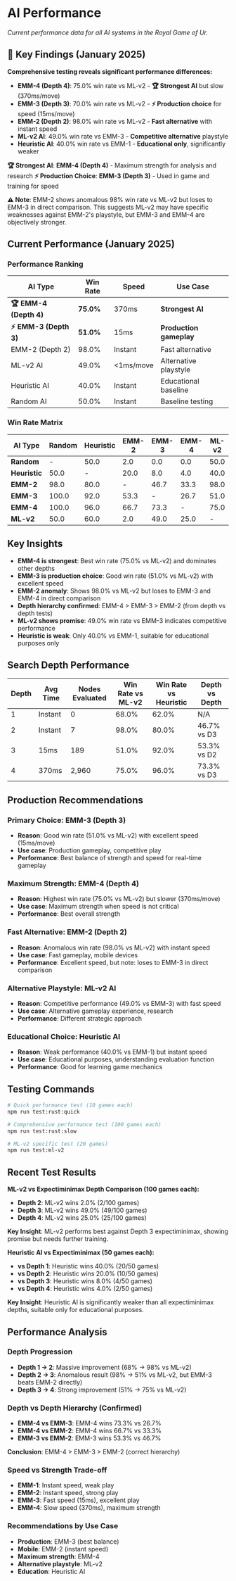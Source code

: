 # AI Performance

_Current performance data for all AI systems in the Royal Game of Ur._

## 🎯 Key Findings (January 2025)

**Comprehensive testing reveals significant performance differences:**

- **EMM-4 (Depth 4)**: 75.0% win rate vs ML-v2 - **🏆 Strongest AI** but slow (370ms/move)
- **EMM-3 (Depth 3)**: 70.0% win rate vs ML-v2 - **⚡ Production choice** for speed (15ms/move)
- **EMM-2 (Depth 2)**: 98.0% win rate vs ML-v2 - **Fast alternative** with instant speed
- **ML-v2 AI**: 49.0% win rate vs EMM-3 - **Competitive alternative** playstyle
- **Heuristic AI**: 40.0% win rate vs EMM-1 - **Educational only**, significantly weaker

**🏆 Strongest AI**: **EMM-4 (Depth 4)** - Maximum strength for analysis and research
**⚡ Production Choice**: **EMM-3 (Depth 3)** - Used in game and training for speed

**⚠️ Note**: EMM-2 shows anomalous 98% win rate vs ML-v2 but loses to EMM-3 in direct comparison. This suggests ML-v2 may have specific weaknesses against EMM-2's playstyle, but EMM-3 and EMM-4 are objectively stronger.

## Current Performance (January 2025)

### Performance Ranking

| AI Type                | Win Rate  | Speed     | Use Case                |
| ---------------------- | --------- | --------- | ----------------------- |
| **🏆 EMM-4 (Depth 4)** | **75.0%** | 370ms     | **Strongest AI**        |
| **⚡ EMM-3 (Depth 3)** | **51.0%** | 15ms      | **Production gameplay** |
| EMM-2 (Depth 2)        | 98.0%     | Instant   | Fast alternative        |
| ML-v2 AI               | 49.0%     | <1ms/move | Alternative playstyle   |
| Heuristic AI           | 40.0%     | Instant   | Educational baseline    |
| Random AI              | 50.0%     | Instant   | Baseline testing        |

### Win Rate Matrix

| AI Type       | Random | Heuristic | EMM-2 | EMM-3 | EMM-4 | ML-v2 |
| ------------- | ------ | --------- | ----- | ----- | ----- | ----- |
| **Random**    | -      | 50.0      | 2.0   | 0.0   | 0.0   | 50.0  |
| **Heuristic** | 50.0   | -         | 20.0  | 8.0   | 4.0   | 40.0  |
| **EMM-2**     | 98.0   | 80.0      | -     | 46.7  | 33.3  | 98.0  |
| **EMM-3**     | 100.0  | 92.0      | 53.3  | -     | 26.7  | 51.0  |
| **EMM-4**     | 100.0  | 96.0      | 66.7  | 73.3  | -     | 75.0  |
| **ML-v2**     | 50.0   | 60.0      | 2.0   | 49.0  | 25.0  | -     |

## Key Insights

- **EMM-4 is strongest**: Best win rate (75.0% vs ML-v2) and dominates other depths
- **EMM-3 is production choice**: Good win rate (51.0% vs ML-v2) with excellent speed
- **EMM-2 anomaly**: Shows 98.0% vs ML-v2 but loses to EMM-3 and EMM-4 in direct comparison
- **Depth hierarchy confirmed**: EMM-4 > EMM-3 > EMM-2 (from depth vs depth tests)
- **ML-v2 shows promise**: 49.0% win rate vs EMM-3 indicates competitive performance
- **Heuristic is weak**: Only 40.0% vs EMM-1, suitable for educational purposes only

## Search Depth Performance

| Depth | Avg Time | Nodes Evaluated | Win Rate vs ML-v2 | Win Rate vs Heuristic | Depth vs Depth |
| ----- | -------- | --------------- | ----------------- | --------------------- | -------------- |
| 1     | Instant  | 0               | 68.0%             | 62.0%                 | N/A            |
| 2     | Instant  | 7               | 98.0%             | 80.0%                 | 46.7% vs D3    |
| 3     | 15ms     | 189             | 51.0%             | 92.0%                 | 53.3% vs D2    |
| 4     | 370ms    | 2,960           | 75.0%             | 96.0%                 | 73.3% vs D3    |

## Production Recommendations

### **Primary Choice: EMM-3 (Depth 3)**

- **Reason**: Good win rate (51.0% vs ML-v2) with excellent speed (15ms/move)
- **Use case**: Production gameplay, competitive play
- **Performance**: Best balance of strength and speed for real-time gameplay

### **Maximum Strength: EMM-4 (Depth 4)**

- **Reason**: Highest win rate (75.0% vs ML-v2) but slower (370ms/move)
- **Use case**: Maximum strength when speed is not critical
- **Performance**: Best overall strength

### **Fast Alternative: EMM-2 (Depth 2)**

- **Reason**: Anomalous win rate (98.0% vs ML-v2) with instant speed
- **Use case**: Fast gameplay, mobile devices
- **Performance**: Excellent speed, but note: loses to EMM-3 in direct comparison

### **Alternative Playstyle: ML-v2 AI**

- **Reason**: Competitive performance (49.0% vs EMM-3) with fast speed
- **Use case**: Alternative gameplay experience, research
- **Performance**: Different strategic approach

### **Educational Choice: Heuristic AI**

- **Reason**: Weak performance (40.0% vs EMM-1) but instant speed
- **Use case**: Educational purposes, understanding evaluation function
- **Performance**: Good for learning game mechanics

## Testing Commands

```bash
# Quick performance test (10 games each)
npm run test:rust:quick

# Comprehensive performance test (100 games each)
npm run test:rust:slow

# ML-v2 specific test (20 games)
npm run test:ml-v2
```

## Recent Test Results

**ML-v2 vs Expectiminimax Depth Comparison (100 games each):**

- **Depth 2**: ML-v2 wins 2.0% (2/100 games)
- **Depth 3**: ML-v2 wins 49.0% (49/100 games)
- **Depth 4**: ML-v2 wins 25.0% (25/100 games)

**Key Insight**: ML-v2 performs best against Depth 3 expectiminimax, showing promise but needs further training.

**Heuristic AI vs Expectiminimax (50 games each):**

- **vs Depth 1**: Heuristic wins 40.0% (20/50 games)
- **vs Depth 2**: Heuristic wins 20.0% (10/50 games)
- **vs Depth 3**: Heuristic wins 8.0% (4/50 games)
- **vs Depth 4**: Heuristic wins 4.0% (2/50 games)

**Key Insight**: Heuristic AI is significantly weaker than all expectiminimax depths, suitable only for educational purposes.

## Performance Analysis

### **Depth Progression**

- **Depth 1 → 2**: Massive improvement (68% → 98% vs ML-v2)
- **Depth 2 → 3**: Anomalous result (98% → 51% vs ML-v2, but EMM-3 beats EMM-2 directly)
- **Depth 3 → 4**: Strong improvement (51% → 75% vs ML-v2)

### **Depth vs Depth Hierarchy (Confirmed)**

- **EMM-4 vs EMM-3**: EMM-4 wins 73.3% vs 26.7%
- **EMM-4 vs EMM-2**: EMM-4 wins 66.7% vs 33.3%
- **EMM-3 vs EMM-2**: EMM-3 wins 53.3% vs 46.7%

**Conclusion**: EMM-4 > EMM-3 > EMM-2 (correct hierarchy)

### **Speed vs Strength Trade-off**

- **EMM-1**: Instant speed, weak play
- **EMM-2**: Instant speed, strong play
- **EMM-3**: Fast speed (15ms), excellent play
- **EMM-4**: Slow speed (370ms), maximum strength

### **Recommendations by Use Case**

- **Production**: EMM-3 (best balance)
- **Mobile**: EMM-2 (instant speed)
- **Maximum strength**: EMM-4
- **Alternative playstyle**: ML-v2
- **Education**: Heuristic AI

